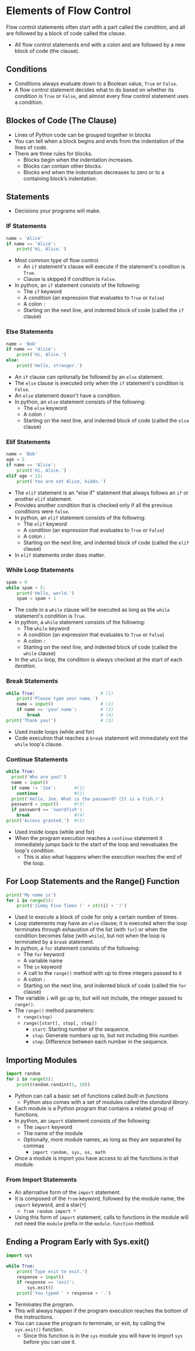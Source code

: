 # Elements of Flow Control
Flow control statements often start with a part called the *condition*, and all are followed by a block of code called the *clause*.
- All flow control statements end with a colon and are followed by a new block of code (the clause).
## Conditions
- Conditions always evaluate down to a Boolean value, `True` or `False`.
- A flow control statement decides what to do based on whether its condition is `True` or `False`, and almost every flow control statement uses a condition.
## Blockes of Code (The Clause)
- Lines of Python code can be grouped together in blocks
- You can tell when a block begins and ends from the indentation of the lines of code.
- There are three rules for blocks.
  * Blocks begin when the indentation increases.
  * Blocks can contain other blocks.
  * Blocks end when the indentation decreases to zero or to a containing block’s indentation.
## Statements
- Decisions your programs will make.
### IF Statements
```python
name = 'Alice'
if name == 'Alice':
    print('Hi, Alice.')
```
- Most common type of flow control.
  * An `if` statement's clause will execute if the statement's conditon is `True`.
  * Clause is skipped if condition is `False`.
- In python, an `if` statement consists of the following:
  * The `if` keyword
  * A condition (an expression that evaluates to `True` or `False`)
  * A colon `:`
  * Starting on the next line, and indented block of code (called the `if` clause)
### Else Statements
```python
name = 'Bob'
if name == 'Alice':
    print('Hi, Alice.')
else:
    print('Hello, stranger.')
```
- An `if` clause can optionally be followed by an `else` statement.
- The `else` clause is executed only when the `if` statement's condition is `False`.
- An `else` statement doesn't have a condition.
- In python, an `else` statement consists of the following:
  * The `else` keyword
  * A colon `:`
  * Starting on the next line, and indented block of code (called the `else` clause)
### Elif Statements
```python
name = 'Bob'
age = 5
if name == 'Alice':
    print('Hi, Alice.')
elif age < 12:
    print('You are not Alice, kiddo.')
```
- The `elif` statement is an "else if" statement that always follows an `if` or another `elif` statement.
- Provides another condition that is checked only if all the previous conditions were `false`.
- In python, an `elif` statement consists of the following:
  * The `elif` keyword
  * A condition (an expression that evaluates to `True` or `False`)
  * A colon `:`
  * Starting on the next line, and indented block of code (called the `elif` clause)
- In `elif` statements order does matter.
### While Loop Statements
```python
spam = 0
while spam < 5:
    print('Hello, world.')
    spam = spam + 1
```
- The code in a `while` clause will be executed as long as the `while` statement's condition is `True`.
- In python, a `while` statement consists of the following:
  * The `while` keyword
  * A condition (an expression that evaluates to `True` or `False`)
  * A colon `:`
  * Starting on the next line, and indented block of code (called the `while` clause)
- In the `while` loop, the condition is always checked at the start of each *iteration*.
### Break Statements
```python
while True:                         # (1)
    print('Please type your name.')
    name = input()                  # (2)
    if name == 'your name':         # (3)
        break                       # (4)
print('Thank you!')                 # (5)
```
- Used inside loops (while and for)
- Code execution that reaches a `break` statement will immediately exit the `while` loop's clause.
### Continue Statements
```python
while True:
  print('Who are you?')
  name = input()
  if name != 'Joe':       #(1)
    continue              #(2)
  print('Hello, Joe. What is the password? (It is a fish.)') 
  password = input()      #(3)
  if password == 'swordfish':
    break                 #(4)
print('Access granted.')  #(5)
```
- Used inside loops (while and for)
- When the program execution reaches a `continue` statement it immediately jumps back to the start of the loop and reevaluates the loop's condition.
  * This is also what happens when the execution reaches the end of the loop.
## For Loop Statements and the Range() Function
```python
print('My name is')
for i in range(5):
    print('Jimmy Five Times (' + str(i) + ')')
```
- Used to execute a block of code for only a certain number of times.
- Loop statements may have an `else` clause; it is executed when the loop terminates through exhaustion of the list (with `for`) or when the condition becomes false (with `while`), but not when the loop is terminated by a `break` statement.
- In python, a `for` statement consists of the following:
  * The `for` keyword
  * A variable name
  * The `in` keyword
  * A call to the `range()` method with up to three integers passed to it
  * A colon `:`
  * Starting on the next line, and indented block of code (called the `for` clause)
- The variable `i` will go up to, but will not include, the integer passed to `range()`.
- The `range()` method parameters:
  * `range(stop)`
  * `range([start], stop[, step])`
    - `start`: Starting number of the sequence.
    - `stop`: Generate numbers up to, but not including this number.
    - `step`: Difference between each number in the sequence.

## Importing Modules
```python
import random
for i in range(5):
    print(random.randint(1, 10))
```
- Python can call a basic set of functions called *built-in functions*
  - Python also comes with a set of modules called the *standard library*.
- Each module is a Python program that contains a related group of functions.
- In python, an `import` statement consists of the following:
  * The `import` keyword
  * The name of the module
  * Optionally, more module names, as long as they are separated by commas
    - `import random, sys, os, math`
- Once a module is import you have access to all the functions in that module.
### From Import Statements
- An alternative form of the `import` statement.
- It is composed of the `from` keyword, followed by the module name, the `import` keyword, and a star(`*`)
  * `from random import *`
- Using this form of `import` statement, calls to functions in the module will not need the `module` prefix in the  `module.function` method.
## Ending a Program Early with Sys.exit()
```python
import sys

while True:
    print('Type exit to exit.')
    response = input()
    if response == 'exit':
        sys.exit()
    print('You typed ' + response + '.')
```
- Terminates the program.
- This will always happen if the program execution reaches the bottom of the instructions.
- You can cause the program to terminate, or exit, by calling the `sys.exit()` function.
  * Since this function is in the `sys` module you will have to import `sys` before you can use it.
